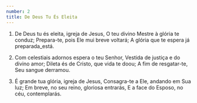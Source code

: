 ```yaml
---
number: 2
title: De Deus Tu És Eleita
---
```


1. De Deus tu és eleita, igreja de Jesus,
O teu divino Mestre à glória te conduz;
Prepara-te, pois Ele mui breve voltará;
A glória que te espera já preparada_está.

2. Com celestiais adornos espera o teu Senhor,
Vestida de justiça e do divino amor;
Dileta és de Cristo, que vida te doou;
A fim de resgatar-te, Seu sangue derramou.

3. É grande tua glória, igreja de Jesus,
Consagra-te a Ele, andando em Sua luz;
Em breve, no seu reino, gloriosa entrarás,
E a face do Esposo, no céu, contemplarás.
